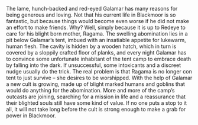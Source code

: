 
The lame, hunch-backed and red-eyed Galamar has many reasons for being generous and loving. Not that his current life in Blackmoor is so fantastic, but because things would become even worse if he did not make an effort to make friends. Why? Well, simply because it is up to Redeye to care for his blight born mother, Ragama. The swelling abomination lies in a pit below Galamar’s tent, imbued with an insatiable appetite for lukewarm, human flesh. The cavity is hidden by a wooden hatch, which in turn is covered by a sloppily crafted floor of planks, and every night Galamar has to convince some unfortunate inhabitant of the tent camp to embrace death by falling into the dark. If unsuccessful, some intoxicants and a discreet nudge usually do the trick. The real problem is that Ragama is no longer con tent to just survive – she desires to be worshipped. With the help of Galamar a new cult is growing, made up of blight marked humans and goblins that would do anything for the abomination. More and more of the camp’s outcasts are joining, searching for a mission in life and a reassurance that their blighted souls still have some kind of value. If no one puts a stop to it all, it will not take long before the cult is strong enough to make a grab for power in Blackmoor.
